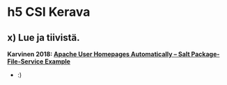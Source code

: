 # h5 CSI Kerava
## x) Lue ja tiivistä.
<b>Karvinen 2018: [Apache User Homepages Automatically – Salt Package-File-Service Example](https://terokarvinen.com/2018/04/03/apache-user-homepages-automatically-salt-package-file-service-example/)</b>
  - :)
